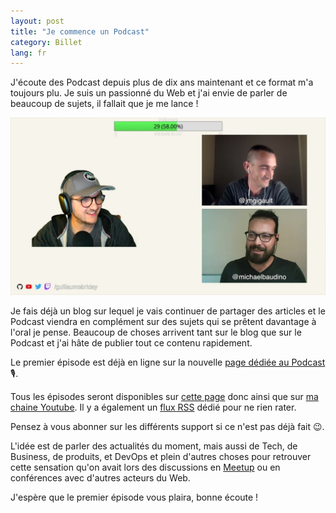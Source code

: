 ```yaml
---
layout: post
title: "Je commence un Podcast"
category: Billet
lang: fr
---
```


J'écoute des Podcast depuis plus de dix ans maintenant et ce format m'a toujours plu. Je suis un passionné du Web et j'ai envie de parler de beaucoup de sujets, il fallait que je me lance !

![](podcast.jpg)

Je fais déjà un blog sur lequel je vais continuer de partager des articles et le Podcast viendra en complément sur des sujets qui se prêtent davantage à l'oral je pense. Beaucoup de choses arrivent tant sur le blog que sur le Podcast et j'ai hâte de publier tout ce contenu rapidement.

Le premier épisode est déjà en ligne sur la nouvelle [page dédiée au Podcast](/podcast) 🎙.

Tous les épisodes seront disponibles sur [cette page](/podcast) donc ainsi que sur [ma chaine Youtube](https://www.youtube.com/watch?v=C0wsEEnT0bE&list=PLZnobmDTM15ktSx7eAyL5CYYLqp-aR7TC). Il y a également un [flux RSS](/podcast.xml) dédié pour ne rien rater.

Pensez à vous abonner sur les différents support si ce n'est pas déjà fait 😉.

L'idée est de parler des actualités du moment, mais aussi de Tech, de Business, de produits, et DevOps et plein d'autres choses pour retrouver cette sensation qu'on avait lors des discussions en [Meetup](https://www.meetup.com/LyonRB/) ou en conférences avec d'autres acteurs du Web.

J'espère que le premier épisode vous plaira, bonne écoute !
